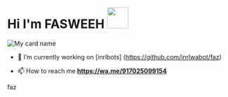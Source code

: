 
# Hi I'm FASWEEH&nbsp;<a href="Hey"><img src="https://imgur.com/AelfUJg.jpg" width="48px"></a>

![My card name](https://cardivo.vercel.app/api?name=INRL%20-%20BOT&description=Hi,%20Welcome%20To%20My%20Profile%20❤&image=https://i.imgur.com/8c7F2iS.jpg?q=tbn:ANd9GcR7aMC3bf4bg4l_nhYS2Un9FXbFYcB4T83Shjk8xSUZDh_D61LFpzbpeqLW&s=10?v=4&backgroundColor=%23ecf0f1&instagram=mhd_fasweeh&github=inrlwabots&)

- 🔭 I’m currently working on [inrlbots] (https://github.com/inrlwabot/faz)

- 📫 How to reach me **https://wa.me/917025099154**


<!---
0X-inrl-X0/0X-faz-X0 is a ✨ special ✨ repository because its `README.md` (this file) appears on your GitHub profile.
You can click the Preview link to take a look at your changes.
--->
faz
